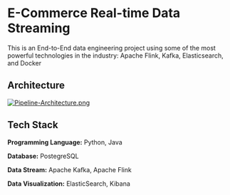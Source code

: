# E-Commerce Real-time Data Streaming

This is an End-to-End data engineering project using some of the most powerful technologies in the industry: Apache Flink, Kafka, Elasticsearch, and Docker

## Architecture

[![Pipeline-Architecture.png](https://i.postimg.cc/TYByGVfc/Pipeline-Architecture.png)](https://postimg.cc/fJjWf033)

## Tech Stack

**Programming Language:** Python, Java

**Database:** PostegreSQL

**Data Stream:** Apache Kafka, Apache Flink

**Data Visualization:** ElasticSearch, Kibana

